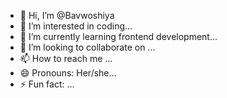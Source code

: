 - 👋 Hi, I’m @Bavwoshiya
- 👀 I’m interested in coding...
- 🌱 I’m currently learning frontend development...
- 💞️ I’m looking to collaborate on ...
- 📫 How to reach me ...
- 😄 Pronouns: Her/she...
- ⚡ Fun fact: ...

<!---
Bavwoshiya/Bavwoshiya is a ✨ special ✨ repository because its `README.md` (this file) appears on your GitHub profile.
You can click the Preview link to take a look at your changes.
--->
